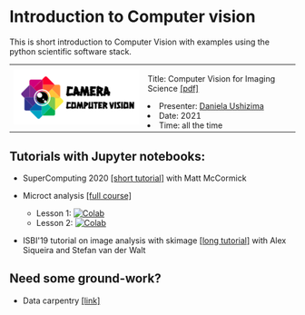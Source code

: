 # Introduction to Computer vision
This is short introduction to Computer Vision with examples using the python scientific software stack.

<table border="0">
 <tr>
    <td><img src="https://github.com/dani-lbnl/introvision/blob/main/cameracomputervision.png" width="300">
    </td>
    <td>
     <p>
      Title: Computer Vision for Imaging Science <a href='https://drive.google.com/file/d/1Avmxcra6m8vTBw4tivdKFd4vGm5wBCB4/view?usp=sharing'>[pdf]</a>
      <li> Presenter: <a href='bit.ly/idealdatascience'>Daniela Ushizima </a>
      <li> Date: 2021
      <li> Time: all the time
      </td>
 </tr>
</table>

## Tutorials with Jupyter notebooks:  
- SuperComputing 2020 [[short tutorial]](https://github.com/dani-lbnl/SC20_pyHPC) with Matt McCormick

- Microct analysis [[full course]](https://github.com/CameraIA/dipmicroct/tree/master/partII)  
    - Lesson 1: [![Colab](https://colab.research.google.com/assets/colab-badge.svg)](https://drive.google.com/file/d/1l3nUSw5N2QQgcZqlO9gULRN3PHrkde6Q/view?usp=sharing)
    - Lesson 2: [![Colab](https://colab.research.google.com/assets/colab-badge.svg)](https://drive.google.com/file/d/1GX3Gp0IgqCCn7KbpwG2LVsVCKKyGd-45/view?usp=sharing)
    
- ISBI'19 tutorial on image analysis with skimage [[long tutorial]](https://github.com/dani-lbnl/isvc2019) with Alex Siqueira and Stefan van der Walt    

## Need some ground-work?
- Data carpentry [[link]](https://datacarpentry.org/image-processing/)

